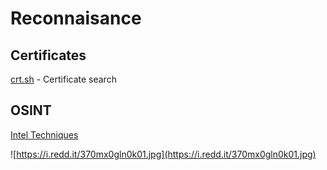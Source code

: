 # Reconnaisance

## Certificates

[crt.sh](https://crt.sh/) - Certificate search

## OSINT

[Intel Techniques](https://inteltechniques.com/links.html)

![https://i.redd.it/370mx0gln0k01.jpg](https://i.redd.it/370mx0gln0k01.jpg)
